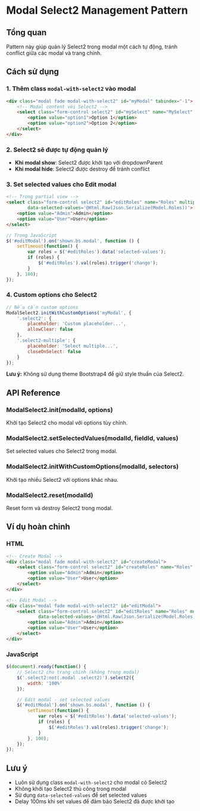 # Modal Select2 Management Pattern

## Tổng quan
Pattern này giúp quản lý Select2 trong modal một cách tự động, tránh conflict giữa các modal và trang chính.

## Cách sử dụng

### 1. Thêm class `modal-with-select2` vào modal
```html
<div class="modal fade modal-with-select2" id="myModal" tabindex="-1">
    <!-- Modal content với Select2 -->
    <select class="form-control select2" id="mySelect" name="MySelect" multiple>
        <option value="option1">Option 1</option>
        <option value="option2">Option 2</option>
    </select>
</div>
```

### 2. Select2 sẽ được tự động quản lý
- **Khi modal show**: Select2 được khởi tạo với dropdownParent
- **Khi modal hide**: Select2 được destroy để tránh conflict

### 3. Set selected values cho Edit modal
```html
<!-- Trong partial view -->
<select class="form-control select2" id="editRoles" name="Roles" multiple 
        data-selected-values='@Html.Raw(Json.Serialize(Model.Roles))'>
    <option value="Admin">Admin</option>
    <option value="User">User</option>
</select>
```

```javascript
// Trong JavaScript
$('#editModal').on('shown.bs.modal', function () {
    setTimeout(function() {
        var roles = $('#editRoles').data('selected-values');
        if (roles) {
            $('#editRoles').val(roles).trigger('change');
        }
    }, 100);
});
```

### 4. Custom options cho Select2
```javascript
// Nếu cần custom options
ModalSelect2.initWithCustomOptions('myModal', {
    '.select2': {
        placeholder: 'Custom placeholder...',
        allowClear: false
    },
    '.select2-multiple': {
        placeholder: 'Select multiple...',
        closeOnSelect: false
    }
});
```

**Lưu ý:** Không sử dụng theme Bootstrap4 để giữ style thuần của Select2.

## API Reference

### ModalSelect2.init(modalId, options)
Khởi tạo Select2 cho modal với options tùy chỉnh.

### ModalSelect2.setSelectedValues(modalId, fieldId, values)
Set selected values cho Select2 trong modal.

### ModalSelect2.initWithCustomOptions(modalId, selectors)
Khởi tạo nhiều Select2 với options khác nhau.

### ModalSelect2.reset(modalId)
Reset form và destroy Select2 trong modal.

## Ví dụ hoàn chỉnh

### HTML
```html
<!-- Create Modal -->
<div class="modal fade modal-with-select2" id="createModal">
    <select class="form-control select2" id="createRoles" name="Roles" multiple>
        <option value="Admin">Admin</option>
        <option value="User">User</option>
    </select>
</div>

<!-- Edit Modal -->
<div class="modal fade modal-with-select2" id="editModal">
    <select class="form-control select2" id="editRoles" name="Roles" multiple 
            data-selected-values='@Html.Raw(Json.Serialize(Model.Roles))'>
        <option value="Admin">Admin</option>
        <option value="User">User</option>
    </select>
</div>
```

### JavaScript
```javascript
$(document).ready(function() {
    // Select2 cho trang chính (không trong modal)
    $('.select2:not(.modal .select2)').select2({
        width: '100%'
    });

    // Edit modal - set selected values
    $('#editModal').on('shown.bs.modal', function () {
        setTimeout(function() {
            var roles = $('#editRoles').data('selected-values');
            if (roles) {
                $('#editRoles').val(roles).trigger('change');
            }
        }, 100);
    });
});
```

## Lưu ý
- Luôn sử dụng class `modal-with-select2` cho modal có Select2
- Không khởi tạo Select2 thủ công trong modal
- Sử dụng `data-selected-values` để set selected values
- Delay 100ms khi set values để đảm bảo Select2 đã được khởi tạo
